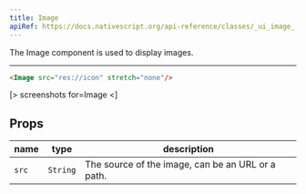 ```yaml
---
title: Image
apiRef: https://docs.nativescript.org/api-reference/classes/_ui_image_.image
---
```


The Image component is used to display images.

---

```html
<Image src="res://icon" stretch="none"/>
```
[> screenshots for=Image <]

## Props

| name | type | description |
|------|------|-------------|
| `src` | `String` | The source of the image, can be an URL or a path.
